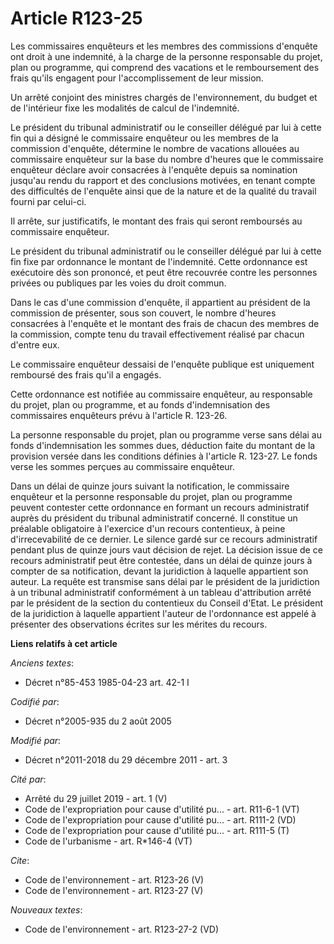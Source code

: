 # Article R123-25

Les commissaires enquêteurs et les membres des commissions d'enquête ont droit à une indemnité, à la charge de la personne
responsable du projet, plan ou programme, qui comprend des vacations et le remboursement des frais qu'ils engagent pour
l'accomplissement de leur mission. 

Un arrêté conjoint des ministres chargés de l'environnement, du budget et de l'intérieur fixe les modalités de calcul de
l'indemnité. 

Le président du tribunal administratif ou le conseiller délégué par lui à cette fin qui a désigné le commissaire enquêteur ou
les membres de la commission d'enquête, détermine le nombre de vacations allouées au commissaire enquêteur sur la base du
nombre d'heures que le commissaire enquêteur déclare avoir consacrées à l'enquête depuis sa nomination jusqu'au rendu du
rapport et des conclusions motivées, en tenant compte des difficultés de l'enquête ainsi que de la nature et de la qualité du
travail fourni par celui-ci. 

Il arrête, sur justificatifs, le montant des frais qui seront remboursés au commissaire enquêteur. 

Le président du tribunal administratif ou le conseiller délégué par lui à cette fin fixe par ordonnance le montant de
l'indemnité. Cette ordonnance est exécutoire dès son prononcé, et peut être recouvrée contre les personnes privées ou
publiques par les voies du droit commun. 

Dans le cas d'une commission d'enquête, il appartient au président de la commission de présenter, sous son couvert, le nombre
d'heures consacrées à l'enquête et le montant des frais de chacun des membres de la commission, compte tenu du travail
effectivement réalisé par chacun d'entre eux. 

Le commissaire enquêteur dessaisi de l'enquête publique est uniquement remboursé des frais qu'il a engagés. 

Cette ordonnance est notifiée au commissaire enquêteur, au responsable du projet, plan ou programme, et au fonds
d'indemnisation des commissaires enquêteurs prévu à l'article R. 123-26. 

La personne responsable du projet, plan ou programme verse sans délai au fonds d'indemnisation les sommes dues, déduction
faite du montant de la provision versée dans les conditions définies à l'article R. 123-27. Le fonds verse les sommes perçues
au commissaire enquêteur. 

Dans un délai de quinze jours suivant la notification, le commissaire enquêteur et la personne responsable du projet, plan ou
programme peuvent contester cette ordonnance en formant un recours administratif auprès du président du tribunal
administratif concerné. Il constitue un préalable obligatoire à l'exercice d'un recours contentieux, à peine d'irrecevabilité
de ce dernier. Le silence gardé sur ce recours administratif pendant plus de quinze jours vaut décision de rejet. La décision
issue de ce recours administratif peut être contestée, dans un délai de quinze jours à compter de sa notification, devant la
juridiction à laquelle appartient son auteur. La requête est transmise sans délai par le président de la juridiction à un
tribunal administratif conformément à un tableau d'attribution arrêté par le président de la section du contentieux du
Conseil d'Etat. Le président de la juridiction à laquelle appartient l'auteur de l'ordonnance est appelé à présenter des
observations écrites sur les mérites du recours.

**Liens relatifs à cet article**

_Anciens textes_:

  - Décret n°85-453 1985-04-23 art. 42-1 I

_Codifié par_:

  - Décret n°2005-935 du 2 août 2005

_Modifié par_:

  - Décret n°2011-2018 du 29 décembre 2011 - art. 3

_Cité par_:

  - Arrêté du 29 juillet 2019 - art. 1 (V)
  - Code de l'expropriation pour cause d'utilité pu... - art. R11-6-1 (VT)
  - Code de l'expropriation pour cause d'utilité pu... - art. R111-2 (VD)
  - Code de l'expropriation pour cause d'utilité pu... - art. R111-5 (T)
  - Code de l'urbanisme - art. R*146-4 (VT)

_Cite_:

  - Code de l'environnement - art. R123-26 (V)
  - Code de l'environnement - art. R123-27 (V)

_Nouveaux textes_:

  - Code de l'environnement - art. R123-27-2 (VD)
